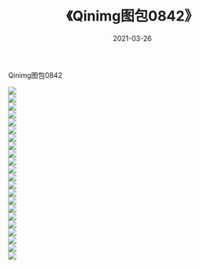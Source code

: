 ﻿---
layout: post
title:  《Qinimg图包0842》
date:   2021-03-26
img: http://imgx.orgx.ga/Qinimg图包/Qinimg图包0842/000.jpg
categories: [美女, 清纯, 唯美]
---

Qinimg图包0842

 ![](http://imgx.orgx.ga/Qinimg图包/Qinimg图包0842/001.jpg) <br>![](http://imgx.orgx.ga/Qinimg图包/Qinimg图包0842/002.jpg) <br>![](http://imgx.orgx.ga/Qinimg图包/Qinimg图包0842/003.jpg) <br>![](http://imgx.orgx.ga/Qinimg图包/Qinimg图包0842/004.jpg) <br>![](http://imgx.orgx.ga/Qinimg图包/Qinimg图包0842/005.jpg) <br>![](http://imgx.orgx.ga/Qinimg图包/Qinimg图包0842/006.jpg) <br>![](http://imgx.orgx.ga/Qinimg图包/Qinimg图包0842/007.jpg) <br>![](http://imgx.orgx.ga/Qinimg图包/Qinimg图包0842/008.jpg) <br>![](http://imgx.orgx.ga/Qinimg图包/Qinimg图包0842/009.jpg) <br>![](http://imgx.orgx.ga/Qinimg图包/Qinimg图包0842/010.jpg) <br>![](http://imgx.orgx.ga/Qinimg图包/Qinimg图包0842/011.jpg) <br>![](http://imgx.orgx.ga/Qinimg图包/Qinimg图包0842/012.jpg) <br>![](http://imgx.orgx.ga/Qinimg图包/Qinimg图包0842/013.jpg) <br>![](http://imgx.orgx.ga/Qinimg图包/Qinimg图包0842/014.jpg) <br>![](http://imgx.orgx.ga/Qinimg图包/Qinimg图包0842/015.jpg) <br>![](http://imgx.orgx.ga/Qinimg图包/Qinimg图包0842/016.jpg) <br>![](http://imgx.orgx.ga/Qinimg图包/Qinimg图包0842/017.jpg) <br>![](http://imgx.orgx.ga/Qinimg图包/Qinimg图包0842/018.jpg) <br>![](http://imgx.orgx.ga/Qinimg图包/Qinimg图包0842/019.jpg) <br>![](http://imgx.orgx.ga/Qinimg图包/Qinimg图包0842/020.jpg) <br>![](http://imgx.orgx.ga/Qinimg图包/Qinimg图包0842/021.jpg) <br>![](http://imgx.orgx.ga/Qinimg图包/Qinimg图包0842/022.jpg) <br>